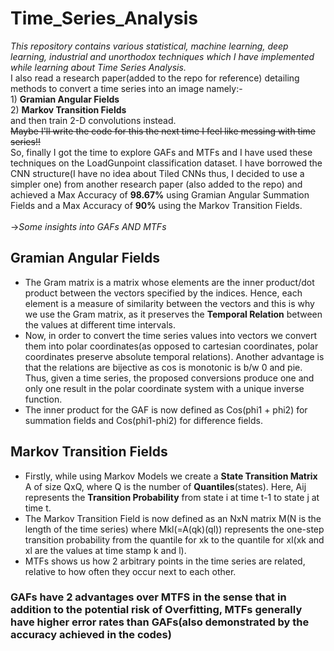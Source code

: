 # Time_Series_Analysis
*This repository contains various statistical, machine learning, deep learning, industrial and unorthodox techniques which I have implemented while learning about Time Series Analysis.*  
I also read a research paper(added to the repo for reference) detailing methods to convert a time series into an image namely:-<br/>1) **Gramian Angular Fields** <br/>2) **Markov Transition Fields** <br/>and then train 2-D convolutions instead.<br/>~~Maybe I'll write the code for this the next time I feel like messing with time series!!~~ <br/>
So, finally I got the time to explore GAFs and MTFs and I have used these techniques on the LoadGunpoint classification dataset. I have borrowed the CNN structure(I have no idea about Tiled CNNs thus, I decided to use a simpler one) from another research paper (also added to the repo) and achieved a Max Accuracy of **98.67%** using Gramian Angular Summation Fields and a Max Accuracy of **90%** using the Markov Transition Fields.<br/><br/>
->*Some insights into GAFs AND MTFs*<br/>
## Gramian Angular Fields
* The Gram matrix is a matrix whose elements are the inner product/dot product between the vectors specified by the indices. Hence, each element is a measure of similarity between the vectors and this is why we use the Gram matrix, as it preserves the **Temporal Relation** between the values at different time intervals.<br/> 
* Now, in order to convert the time series values into vectors we convert them into polar coordinates(as opposed to cartesian coordinates, polar coordinates preserve absolute temporal relations). Another advantage is that the relations are bijective as cos is monotonic is b/w 0 and pie. Thus, given a time series, the proposed conversions produce one and only one result in the polar coordinate system with a unique inverse function.<br/>
* The inner product for the GAF is now defined as Cos(phi1 + phi2) for summation fields and Cos(phi1-phi2) for difference fields.<br/>
## Markov Transition Fields
* Firstly, while using Markov Models we create a **State Transition Matrix** A of size QxQ, where Q is the number of **Quantiles**(states). Here, Aij represents the **Transition Probability** from state i at time t-1 to state j at time t.<br/>
* The Markov Transition Field is now defined as an NxN matrix M(N is the length of the time series) where Mkl(=A(qk)(ql)) represents the one-step transition probability from the quantile for xk to the quantile for xl(xk and xl are the values at time stamp k and l).<br/>
* MTFs shows us how 2 arbitrary points in the time series are related, relative to how often they occur next to each other.<br/>
### GAFs have 2 advantages over MTFS in the sense that in addition to the potential risk of Overfitting, MTFs generally have higher error rates than GAFs(also demonstrated by the accuracy achieved in the codes)
